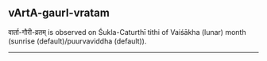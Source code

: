 ## vArtA-gaurI-vratam

वार्ता-गौरी-व्रतम् is observed on Śukla-Caturthī tithi of Vaiśākha (lunar) month (sunrise (default)/puurvaviddha (default)).


---
